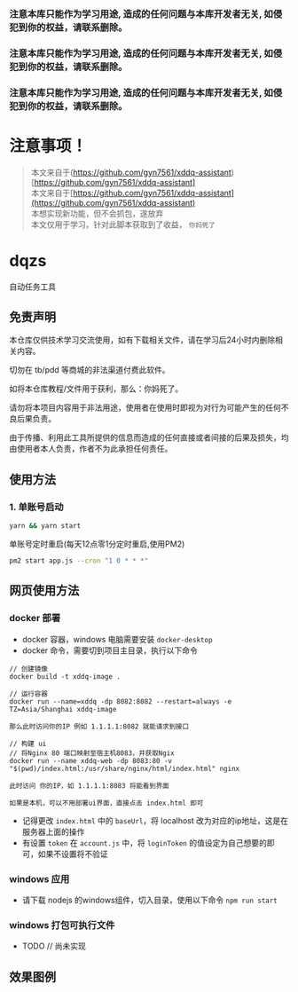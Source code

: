 ### **注意本库只能作为学习用途, 造成的任何问题与本库开发者无关, 如侵犯到你的权益，请联系删除。**
### **注意本库只能作为学习用途, 造成的任何问题与本库开发者无关, 如侵犯到你的权益，请联系删除。**
### **注意本库只能作为学习用途, 造成的任何问题与本库开发者无关, 如侵犯到你的权益，请联系删除。**

# 注意事项！
> 本文来自于(https://github.com/gyn7561/xddq-assistant)[https://github.com/gyn7561/xddq-assistant] <br/>
> 本文来自于[https://github.com/gyn7561/xddq-assistant](https://github.com/gyn7561/xddq-assistant) <br/>
> 本想实现新功能，但不会抓包，遂放弃 <br/>
> 本文仅用于学习，针对此脚本获取到了收益， `你妈死了` <br/>

# dqzs
自动任务工具

## 免责声明
	
本仓库仅供技术学习交流使用，如有下载相关文件，请在学习后24小时内删除相关内容。

切勿在 tb/pdd 等商城的非法渠道付费此软件。

如将本仓库教程/文件用于获利，那么：你妈死了。

请勿将本项目内容用于非法用途，使用者在使用时即视为对行为可能产生的任何不良后果负责。
	
由于传播、利用此工具所提供的信息而造成的任何直接或者间接的后果及损失，均由使用者本人负责，作者不为此承担任何责任。

## 使用方法

### 1. 单账号启动
```bash
yarn && yarn start
```
单账号定时重启(每天12点零1分定时重启,使用PM2)
```bash
pm2 start app.js --cron "1 0 * * *"
```

## 网页使用方法

### docker 部署

* docker 容器，windows 电脑需要安装 `docker-desktop`
* docker 命令，需要切到项目主目录，执行以下命令
```
// 创建镜像
docker build -t xddq-image .

// 运行容器
docker run --name=xddq -dp 8082:8082 --restart=always -e TZ=Asia/Shanghai xddq-image

那么此时访问你的IP 例如 1.1.1.1:8082 就能请求到接口

// 构建 ui
// 将Nginx 80 端口映射至宿主机8083，并获取Ngix
docker run --name xddq-web -dp 8083:80 -v "$(pwd)/index.html:/usr/share/nginx/html/index.html" nginx

此时访问 你的IP，如 1.1.1.1:8083 将能看到界面

如果是本机，可以不用部署ui界面，直接点击 index.html 即可

```
* 记得更改 `index.html` 中的 `baseUrl`，将 localhost 改为对应的ip地址，这是在服务器上面的操作
* 有设置 `token` 在 `account.js` 中，将 `loginToken` 的值设定为自己想要的即可，如果不设置将不验证

### windows 应用
* 请下载 nodejs 的windows组件，切入目录，使用以下命令 `npm run start`

### windows 打包可执行文件
* TODO // 尚未实现

## 效果图例

